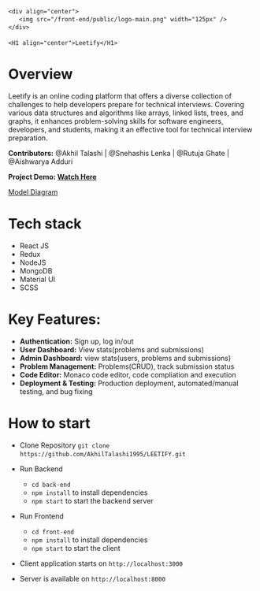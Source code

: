     <div align="center">
       <img src="/front-end/public/logo-main.png" width="125px" />
    </div>
    
    <H1 align="center">Leetify</H1>

# Overview
Leetify is an online coding platform that offers a diverse collection of challenges to help developers prepare for technical interviews. Covering various data structures and algorithms like arrays, linked lists, trees, and graphs, it enhances problem-solving skills for software engineers, developers, and students, making it an effective tool for technical interview preparation.

**Contributors:** @Akhil Talashi | @Snehashis Lenka | @Rutuja Ghate | @Aishwarya Adduri

**Project Demo: [Watch Here](https://www.youtube.com/watch?v=2YP86XvqiwE&t=8s)**

[Model Diagram](https://github.com/AkhilTalashi1995/LEETIFY/blob/main/modelDiag.jpeg)

# Tech stack

 - React JS
 - Redux
 - NodeJS
 - MongoDB
 - Material UI
 - SCSS

# Key Features:

- **Authentication:** Sign up, log in/out
- **User Dashboard:** View stats(problems and submissions)
- **Admin Dashboard:** view stats(users, problems and submissions)
- **Problem Management:** Problems(CRUD), track submission status
- **Code Editor:** Monaco code editor, code compliation and execution
- **Deployment & Testing:** Production deployment, automated/manual testing, and bug fixing

# How to start

- Clone Repository ```git clone https://github.com/AkhilTalashi1995/LEETIFY.git```
  
- Run Backend
  - ```cd back-end``` 
  - ```npm install``` to install dependencies
  - ```npm start``` to start the backend server

- Run Frontend
  - ```cd front-end``` 
  - ```npm install``` to install dependencies
  - ```npm start``` to start the client

- Client application starts on ```http://localhost:3000```

- Server is available on ```http://localhost:8000```








